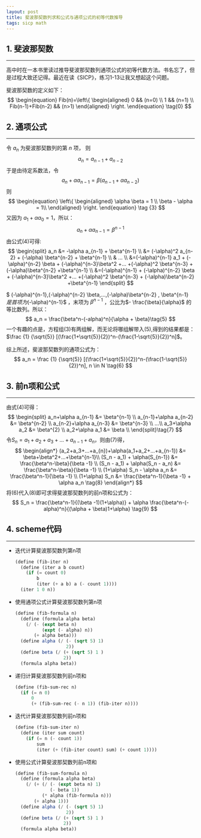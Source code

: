 ```yaml
---
layout: post
title: 斐波那契数列求和公式与通项公式的初等代数推导
tags: sicp math
---
```

## 1. 斐波那契数
___
高中时在一本书里读过推导斐波那契数列通项公式的初等代数方法。书名忘了，但是过程大致还记得。最近在读《SICP》，练习1-13让我又想起这个问题。

斐波那契数的定义如下：
$$
\begin{equation}
Fib(n)=\left\{
\begin{aligned}
0 && (n=0) \\
1 && (n=1) \\
Fib(n-1)+Fib(n-2) && (n>1)
\end{aligned}
\right.
\end{equation}
\tag{0}
$$

## 2. 通项公式
___
令 $a_n$ 为斐波那契数列的第 $n$ 项， 则
$$
a_n = a_{n-1} + a_{n-2} \tag{1}
$$
于是由待定系数法，令
$$
a_n + \alpha a_{n-1} = \beta (a_{n-1}+ \alpha a_{n-2} ) \tag{2}
$$
 则
$$
\begin{equation}
\left\{
\begin{aligned}
\alpha \beta = 1 \\
\beta - \alpha = 1\\
\end{aligned}
\right.
\end{equation}
\tag {3}
$$
又因为 $a_1 + \alpha a_0 = 1$，所以：
$$
a_n + \alpha a_{n-1} = \beta^{n-1} \tag{4}
$$
由公式$(4)$可得:
$$
\begin{split}
a_n &= -\alpha a_{n-1} + \beta^{n-1} \\
	&= (-\alpha)^2 a_{n-2} + (-\alpha) \beta^{n-2} + \beta^{n-1} \\
	& ... \\
	&=(-\alpha)^{n-1} a_1 + (-\alpha)^{n-2} \beta + (-\alpha)^{n-3}\beta^2 +... +(-\alpha)^2 \beta^{n-3} + (-\alpha)\beta^{n-2} +\beta^{n-1} \\
	&=(-\alpha)^{n-1} + (-\alpha)^{n-2} \beta + (-\alpha)^{n-3}\beta^2 +... +(-\alpha)^2 \beta^{n-3} + (-\alpha)\beta^{n-2} +\beta^{n-1}
\end{split}
$$

$
(-\alpha)^{n-1},(-\alpha)^{n-2} \beta,...,(-\alpha)\beta^{n-2} , \beta^{n-1}
$是首项为$(-\alpha)^{n-1}$ ，末项为 $\beta^{n-1}$ ，公比为$- \frac{\beta}{\alpha}$ 的等比数列。所以：
$$
a_n = \frac{\beta^n-(-alpha)^n}{\alpha + \beta}\tag{5}
$$
一个有趣的点是，方程组$(3)$有两组解，而无论将哪组解带入$(5)$,得到的结果都是：$\frac {1} {\sqrt{5}} [(\frac{1+\sqrt{5}}{2})^n-(\frac{1-\sqrt{5}}{2})^n]$。

综上所述，斐波那契数列的通项公式为：
$$
a_n = \frac {1} {\sqrt{5}} [(\frac{1+\sqrt{5}}{2})^n-(\frac{1-\sqrt{5}}{2})^n],  n \in N \tag{6}
$$

## 3. 前n项和公式
___
由式$(4)$可得：
$$
\begin{split}
a_n+\alpha a_{n-1} &= \beta^{n-1} \\
a_{n-1}+\alpha a_{n-2} &= \beta^{n-2} \\
a_{n-2}+\alpha a_{n-3} &= \beta^{n-3} \\
...\\
a_3+\alpha a_2 &= \beta^{2} \\
a_2+\alpha a_1 &= \beta \\
\end{split}\tag{7}
$$
令$S_n=a_1+a_2+a_3+...+a_{n-1}+a_n$，则由$(7)$得，
$$
\begin{align*}
(a_2+a_3+...+a_{n})+\alpha(a_1+a_2+...+a_{n-1}) &= \beta+\beta^2+...+\beta^{n-1}\\
(S_n - a_1) + \alpha(S_{n-1}) &= \frac{\beta^n-\beta}{\beta -1} \\
(S_n - a_1) + \alpha(S_n - a_n) &= \frac{\beta^n-\beta}{\beta -1} \\
(1+\alpha) S_n  - \alpha a_n &= \frac{\beta^n-1}{\beta -1} \\
(1+\alpha) S_n  &= \frac{\beta^n-1}{\beta -1} + \alpha a_n \tag{8}
\end{align*}
$$
将$(6)$代入$(8)$即可求得斐波那契数列的前n项和公式为：
$$
S_n = \frac{\beta^n-1}{(\beta -1)(1+\alpha)} + \alpha \frac{\beta^n-(-alpha)^n}{(\alpha + \beta)1+\alpha} \tag{9}
$$

## 4. scheme代码
___
* 迭代计算斐波那契数列第n项

   ```scheme
   (define (fib-iter n)
     (define (iter a b count)
       (if (= count 0)
           b
           (iter (+ a b) a (- count 1))))
     (iter 1 0 n))
   ```

* 使用通项公式计算斐波那契数列第n项

   ```scheme
   (define (fib-formula n)
     (define (formula alpha beta)
       (/ (- (expt beta n)
             (expt (- alpha) n))
          (+ alpha beta)))
     (define alpha (/ (- (sqrt 5) 1)
                      2))
     (define beta (/ (+ (sqrt 5) 1 )
                     2))
     (formula alpha beta))
   ```

* 递归计算斐波那契数列前n项和

   ```scheme
   (define (fib-sum-rec n)
     (if (= n 0)
         0
         (+ (fib-sum-rec (- n 1)) (fib-iter n))))
   ```



* 迭代计算斐波那契数列前n项和

   ```scheme
   (define (fib-sum-iter n)
     (define (iter sum count)
       (if (= n (- count 1))
           sum
           (iter (+ (fib-iter count) sum) (+ count 1))))
   ```

* 使用公式计算斐波那契数列前n项和

   ```scheme
   (define (fib-sum-formula n)
     (define (formula alpha beta)
       (/ (+ (/ (- (expt beta n) 1)
                (- beta 1))
             (* alpha (fib-formula n)))
          (+ alpha 1)))
     (define alpha (/ (- (sqrt 5) 1)
                      2))
     (define beta (/ (+ (sqrt 5) 1 )
                     2))
     (formula alpha beta))
   ```




